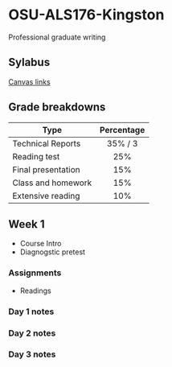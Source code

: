 # OSU-ALS176-Kingston
Professional graduate writing

## Sylabus
[Canvas links](https://canvas.oregonstate.edu/courses/1797241/assignments/syllabus)

## Grade breakdowns

| Type                | Percentage    |
| ------------------- |:-------------:|
| Technical Reports   | 35% / 3       |
| Reading test        | 25%           |
| Final presentation  | 15%           |
| Class and homework  | 15%           |
| Extensive reading   | 10%           |

## Week 1

* Course Intro
* Diagnogstic pretest

### Assignments

* Readings

### Day 1 notes
### Day 2 notes
### Day 3 notes

